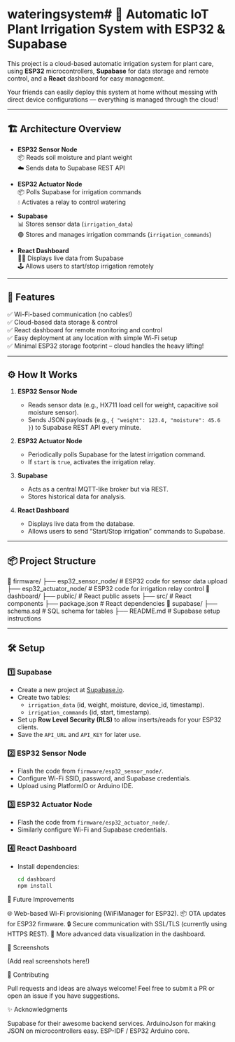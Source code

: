 # wateringsystem# 🌱 Automatic IoT Plant Irrigation System with ESP32 & Supabase

This project is a cloud-based automatic irrigation system for plant care, using **ESP32** microcontrollers, **Supabase** for data storage and remote control, and a **React** dashboard for easy management.  

Your friends can easily deploy this system at home without messing with direct device configurations — everything is managed through the cloud!

---

## 🏗️ Architecture Overview

- **ESP32 Sensor Node**  
  📦 Reads soil moisture and plant weight  
  ☁️ Sends data to Supabase REST API

- **ESP32 Actuator Node**  
  📦 Polls Supabase for irrigation commands  
  💧 Activates a relay to control watering

- **Supabase**  
  📊 Stores sensor data (`irrigation_data`)  
  🟢 Stores and manages irrigation commands (`irrigation_commands`)

- **React Dashboard**  
  👨‍💻 Displays live data from Supabase  
  🕹️ Allows users to start/stop irrigation remotely

---

## 🚀 Features

✅ Wi-Fi-based communication (no cables!)  
✅ Cloud-based data storage & control  
✅ React dashboard for remote monitoring and control  
✅ Easy deployment at any location with simple Wi-Fi setup  
✅ Minimal ESP32 storage footprint – cloud handles the heavy lifting!

---

## ⚙️ How It Works

1. **ESP32 Sensor Node**  
   - Reads sensor data (e.g., HX711 load cell for weight, capacitive soil moisture sensor).  
   - Sends JSON payloads (e.g., `{ "weight": 123.4, "moisture": 45.6 }`) to Supabase REST API every minute.

2. **ESP32 Actuator Node**  
   - Periodically polls Supabase for the latest irrigation command.  
   - If `start` is `true`, activates the irrigation relay.

3. **Supabase**  
   - Acts as a central MQTT-like broker but via REST.  
   - Stores historical data for analysis.

4. **React Dashboard**  
   - Displays live data from the database.  
   - Allows users to send “Start/Stop irrigation” commands to Supabase.

---

## 📦 Project Structure

📁 firmware/
├── esp32_sensor_node/ # ESP32 code for sensor data upload
├── esp32_actuator_node/ # ESP32 code for irrigation relay control
📁 dashboard/
├── public/ # React public assets
├── src/ # React components
├── package.json # React dependencies
📁 supabase/
├── schema.sql # SQL schema for tables
├── README.md # Supabase setup instructions


---

## 🛠️ Setup

### 1️⃣ Supabase

- Create a new project at [Supabase.io](https://supabase.io).
- Create two tables:
  - `irrigation_data` (id, weight, moisture, device_id, timestamp).
  - `irrigation_commands` (id, start, timestamp).
- Set up **Row Level Security (RLS)** to allow inserts/reads for your ESP32 clients.
- Save the `API_URL` and `API_KEY` for later use.

### 2️⃣ ESP32 Sensor Node

- Flash the code from `firmware/esp32_sensor_node/`.
- Configure Wi-Fi SSID, password, and Supabase credentials.
- Upload using PlatformIO or Arduino IDE.

### 3️⃣ ESP32 Actuator Node

- Flash the code from `firmware/esp32_actuator_node/`.
- Similarly configure Wi-Fi and Supabase credentials.

### 4️⃣ React Dashboard

- Install dependencies:
  ```bash
  cd dashboard
  npm install


🌟 Future Improvements

🌐 Web-based Wi-Fi provisioning (WiFiManager for ESP32).
📦 OTA updates for ESP32 firmware.
🔒 Secure communication with SSL/TLS (currently using HTTPS REST).
🌈 More advanced data visualization in the dashboard.

📸 Screenshots


(Add real screenshots here!)

🤝 Contributing

Pull requests and ideas are always welcome! Feel free to submit a PR or open an issue if you have suggestions.

✨ Acknowledgments

Supabase for their awesome backend services.
ArduinoJson for making JSON on microcontrollers easy.
ESP-IDF / ESP32 Arduino core.
